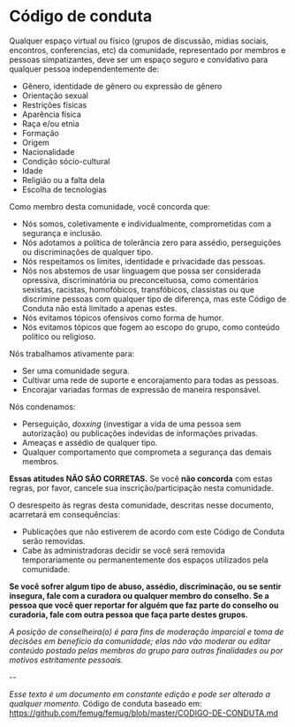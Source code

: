 # Código de conduta

Qualquer espaço virtual ou físico (grupos de discussão, midias sociais, encontros, conferencias, etc) da comunidade, representado por membros e pessoas simpatizantes, deve ser um espaço seguro e convidativo para qualquer pessoa independentemente de:

- Gênero, identidade de gênero ou expressão de gênero
- Orientação sexual
- Restrições físicas
- Aparência física
- Raça e/ou etnia
- Formação
- Origem
- Nacionalidade
- Condição sócio-cultural
- Idade
- Religião ou a falta dela
- Escolha de tecnologias

Como membro desta comunidade, você concorda que:

* Nós somos, coletivamente e individualmente, comprometidas com a segurança e inclusão.
* Nós adotamos a política de tolerância zero para assédio, perseguições ou discriminações de qualquer tipo.
* Nós respeitamos os limites, identidade e privacidade das pessoas.
* Nós nos abstemos de usar linguagem que possa ser considerada opressiva, discriminatória ou preconceituosa, como comentários sexistas, racistas, homofóbicos, transfóbicos, classistas ou que discrimine pessoas com qualquer tipo de diferença, mas este Código de Conduta não está limitado a apenas estes.
* Nós evitamos tópicos ofensivos como forma de humor.
* Nós evitamos tópicos que fogem ao escopo do grupo, como conteúdo político ou religioso.

Nós trabalhamos ativamente para:

* Ser uma comunidade segura.
* Cultivar uma rede de suporte e encorajamento para todas as pessoas.
* Encorajar variadas formas de expressão de maneira responsável.

Nós condenamos:

* Perseguição, _doxxing_ (investigar a vida de uma pessoa sem autorização) ou publicações indevidas de informações privadas.
* Ameaças e assédio de qualquer tipo.
* Qualquer comportamento que comprometa a segurança das demais membros.

**Essas atitudes NÃO SÃO CORRETAS.** Se você **não concorda** com estas regras, por favor, cancele sua inscrição/participação nesta comunidade.

O desrespeito às regras desta comunidade, descritas nesse documento, acarretará em consequências:

- Publicações que não estiverem de acordo com este Código de Conduta serão removidas.
- Cabe às administradoras decidir se você será removida temporariamente ou permanentemente dos espaços utilizados pela comunidade.

**Se você sofrer algum tipo de abuso, assédio, discriminação, ou se sentir insegura, fale com a curadora ou qualquer membro do conselho. Se a pessoa que você quer reportar for alguém que faz parte do conselho ou curadoria, fale com outra pessoa que faça parte destes grupos.**

*A posição de conselheira(o) é para fins de moderação imparcial e toma de decisões em benefício da comunidade; elas não vão moderar ou editar conteúdo postado pelas membros do grupo para outras finalidades ou por motivos estritamente pessoais.*

--

*Esse texto é um documento em constante edição e pode ser alterado a qualquer momento.* Código de conduta baseado em: https://github.com/femug/femug/blob/master/CODIGO-DE-CONDUTA.md 